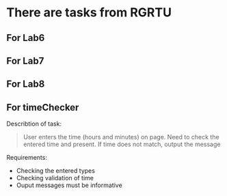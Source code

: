 # There are tasks from RGRTU
## For Lab6

## For Lab7

## For Lab8

## For timeChecker
Describtion of task:
> User enters the time (hours and minutes) on page.
> Need to check the entered time and present.
> If time does not match, output the message

Requirements:
 - Checking the entered types
 - Checking validation of time
 - Ouput messages must be informative
